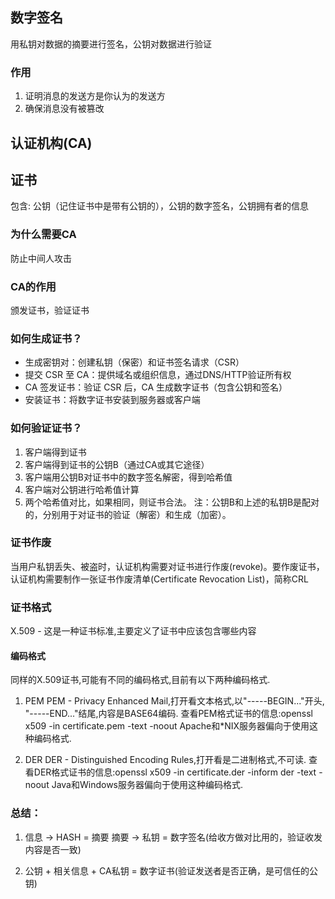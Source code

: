 ## 数字签名

用私钥对数据的摘要进行签名，公钥对数据进行验证

### 作用

1. 证明消息的发送方是你认为的发送方
2. 确保消息没有被篡改

## 认证机构(CA)

## 证书

包含: 公钥（记住证书中是带有公钥的），公钥的数字签名，公钥拥有者的信息

### 为什么需要CA

防止中间人攻击

### CA的作用

颁发证书，验证证书

### 如何生成证书？

- ​生成密钥对：创建私钥（保密）和证书签名请求（CSR）
- ​提交 CSR 至 CA：提供域名或组织信息，通过DNS/HTTP验证所有权
- ​CA 签发证书：验证 CSR 后，CA 生成数字证书（包含公钥和签名）
- ​安装证书：将数字证书安装到服务器或客户端

### 如何验证证书？
1. 客户端得到证书
2. 客户端得到证书的公钥B（通过CA或其它途径）
3. 客户端用公钥B对证书中的数字签名解密，得到哈希值
4. 客户端对公钥进行哈希值计算
5. 两个哈希值对比，如果相同，则证书合法。
注：公钥B和上述的私钥B是配对的，分别用于对证书的验证（解密）和生成（加密）。

### 证书作废

当用户私钥丢失、被盗时，认证机构需要对证书进行作废(revoke)。要作废证书，认证机构需要制作一张证书作废清单(Certificate Revocation List)，简称CRL

### 证书格式

X.509 - 这是一种证书标准,主要定义了证书中应该包含哪些内容

#### 编码格式

同样的X.509证书,可能有不同的编码格式,目前有以下两种编码格式.

1. PEM 
PEM - Privacy Enhanced Mail,打开看文本格式,以"-----BEGIN..."开头, "-----END..."结尾,内容是BASE64编码.
查看PEM格式证书的信息:openssl x509 -in certificate.pem -text -noout
Apache和*NIX服务器偏向于使用这种编码格式.

2. DER
DER - Distinguished Encoding Rules,打开看是二进制格式,不可读.
查看DER格式证书的信息:openssl x509 -in certificate.der -inform der -text -noout
Java和Windows服务器偏向于使用这种编码格式.

### 总结：

1. 信息 -> HASH = 摘要    摘要 -> 私钥 = 数字签名(给收方做对比用的，验证收发内容是否一致)

2. 公钥 + 相关信息 + CA私钥 = 数字证书(验证发送者是否正确，是可信任的公钥)

